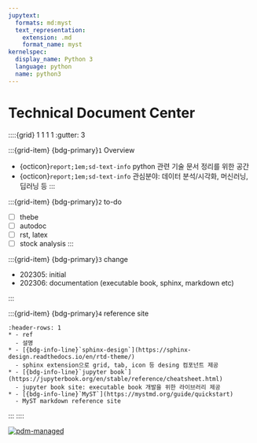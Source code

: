 ```yaml
---
jupytext:
  formats: md:myst
  text_representation:
    extension: .md
    format_name: myst
kernelspec:
  display_name: Python 3
  language: python
  name: python3
---
```


# Technical Document Center

::::{grid} 1 1 1 1
:gutter: 3

:::{grid-item}
{bdg-primary}`1` Overview
* {octicon}`report;1em;sd-text-info` python 관련 기술 문서 정리를 위한 공간
* {octicon}`report;1em;sd-text-info` 관심분야: 데이터 분석/시각화, 머신러닝, 딥러닝 등 
:::

:::{grid-item}
{bdg-primary}`2` to-do
- [ ] thebe
- [ ] autodoc
- [ ] rst, latex
- [ ] stock analysis
:::

:::{grid-item}
{bdg-primary}`3` change  
- 202305: initial 
- 202306: documentation (executable book, sphinx, markdown etc)
  
:::

:::{grid-item}
{bdg-primary}`4` reference site
```{list-table} 
:header-rows: 1
* - ref
  - 설명
* - [{bdg-info-line}`sphinx-design`](https://sphinx-design.readthedocs.io/en/rtd-theme/)
  - sphinx extension으로 grid, tab, icon 등 desing 컴포넌트 제공
* - [{bdg-info-line}`jupyter book`](https://jupyterbook.org/en/stable/reference/cheatsheet.html)
  - jupyter book site: executable book 개발을 위한 라이브러리 제공   
* - [{bdg-info-line}`MyST`](https://mystmd.org/guide/quickstart)
  - MyST markdown reference site  
```
:::
::::

[![pdm-managed](https://img.shields.io/badge/pdm-managed-blueviolet)](https://pdm.fming.dev)